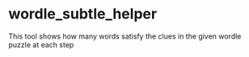 # wordle_subtle_helper
This tool shows how many words satisfy the clues in the given wordle puzzle at each step
